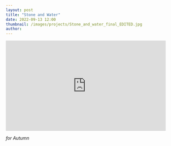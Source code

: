 ```yaml
---
layout: post
title: "Stone and Water"
date: 2022-09-13 12:00
thumbnail: /images/projects/Stone_and_water_final_EDITED.jpg
author:
---
```


<div style="padding:56.25% 0 0 0;position:relative;"><iframe src="https://player.vimeo.com/video/753962617?h=eb497ddea3&amp;badge=0&amp;autopause=0&amp;player_id=0&amp;app_id=58479" frameborder="0" allow="autoplay; fullscreen; picture-in-picture" allowfullscreen style="position:absolute;top:0;left:0;width:100%;height:100%;" title="Stone and Water"></iframe></div><script src="https://player.vimeo.com/api/player.js"></script>

_for Autumn_
